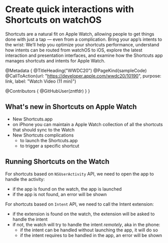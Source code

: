 # Create quick interactions with Shortcuts on watchOS

Shortcuts are a natural fit on Apple Watch, allowing people to get things done with just a tap — even from a complication. Bring your app’s intents to the wrist: We’ll help you optimize your shortcuts performance, understand how intents can be routed from watchOS to iOS, explore the latest interaction and presentation interfaces, and examine how the Shortcuts app manages shortcuts and intents for Apple Watch.

@Metadata {
   @TitleHeading("WWDC20")
   @PageKind(sampleCode)
   @CallToAction(url: "https://developer.apple.com/wwdc20/10190", purpose: link, label: "Watch Video (11 min)")

   @Contributors {
      @GitHubUser(zntfdr)
   }
}



## What's new in Shortcuts on Apple Watch

- New Shortcuts.app
- on iPhone you can maintain a Apple Watch collection of all the shortcuts that should sync to the Watch
- New Shortcuts complications
  - to launch the Shortcuts.app
  - to trigger a specific shortcut

## Running Shortcuts on the Watch

For shortcuts based on `NSUserActivity` API, we need to open the app to handle the activity: 

- if the app is found on the watch, the app is launched
- if the app is not found, an error will be shown

For shortcuts based on `Intent` API, we need to call the Intent extension:

- if the extension is found on the watch, the extension will be asked to handle the intent
- if not, the watch will try to handle the intent _remotely_, aka in the phone:
  - if the intent can be handled without launching the app, it will do so
  - if the intent requires to be handled in the app, an error will be shown